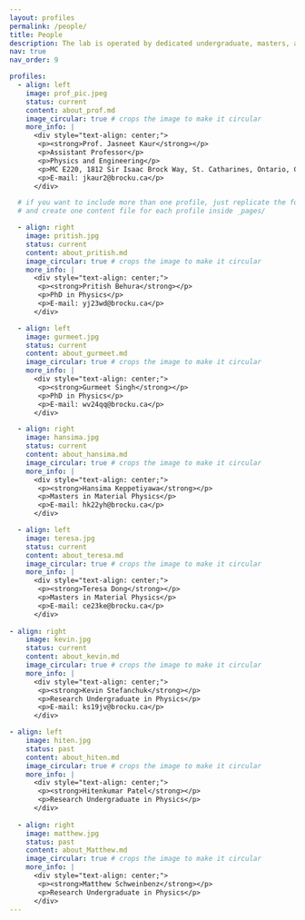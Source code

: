 ```yaml
---
layout: profiles
permalink: /people/
title: People
description: The lab is operated by dedicated undergraduate, masters, and PhD students, each bringing unique skills and perspectives to our multidisciplinary research projects. Prof. Kaur and her team are committed to fostering an environment of learning and innovation.
nav: true
nav_order: 9

profiles:
  - align: left
    image: prof_pic.jpeg
    status: current
    content: about_prof.md
    image_circular: true # crops the image to make it circular
    more_info: |
      <div style="text-align: center;">
       <p><strong>Prof. Jasneet Kaur</strong></p>
       <p>Assistant Professor</p>
       <p>Physics and Engineering</p>
       <p>MC E220, 1812 Sir Isaac Brock Way, St. Catharines, Ontario, Canada L2S 3A1</p>
       <p>E-mail: jkaur2@brocku.ca</p>
      </div>

  # if you want to include more than one profile, just replicate the following block
  # and create one content file for each profile inside _pages/

  - align: right
    image: pritish.jpg
    status: current
    content: about_pritish.md
    image_circular: true # crops the image to make it circular
    more_info: |
      <div style="text-align: center;">
       <p><strong>Pritish Behura</strong></p>
       <p>PhD in Physics</p>
       <p>E-mail: yj23wd@brocku.ca</p>
      </div>

  - align: left
    image: gurmeet.jpg
    status: current
    content: about_gurmeet.md
    image_circular: true # crops the image to make it circular
    more_info: |
      <div style="text-align: center;">
       <p><strong>Gurmeet Singh</strong></p>
       <p>PhD in Physics</p>
       <p>E-mail: wv24qq@brocku.ca</p>
      </div>

  - align: right
    image: hansima.jpg
    status: current
    content: about_hansima.md
    image_circular: true # crops the image to make it circular
    more_info: |
      <div style="text-align: center;">
       <p><strong>Hansima Keppetiyawa</strong></p>
       <p>Masters in Material Physics</p>
       <p>E-mail: hk22yh@brocku.ca</p>
      </div>

  - align: left
    image: teresa.jpg
    status: current
    content: about_teresa.md
    image_circular: true # crops the image to make it circular
    more_info: |
      <div style="text-align: center;">
       <p><strong>Teresa Dong</strong></p>
       <p>Masters in Material Physics</p>
       <p>E-mail: ce23ke@brocku.ca</p>
      </div>
      
- align: right
    image: kevin.jpg
    status: current
    content: about_kevin.md
    image_circular: true # crops the image to make it circular
    more_info: |
      <div style="text-align: center;">
       <p><strong>Kevin Stefanchuk</strong></p>
       <p>Research Undergraduate in Physics</p>
       <p>E-mail: ks19jv@brocku.ca</p>
      </div>

- align: left
    image: hiten.jpg
    status: past
    content: about_hiten.md
    image_circular: true # crops the image to make it circular
    more_info: |
      <div style="text-align: center;">
       <p><strong>Hitenkumar Patel</strong></p>
       <p>Research Undergraduate in Physics</p>
      </div>
      
  - align: right
    image: matthew.jpg
    status: past
    content: about_Matthew.md
    image_circular: true # crops the image to make it circular
    more_info: |
      <div style="text-align: center;">
       <p><strong>Matthew Schweinbenz</strong></p>
       <p>Research Undergraduate in Physics</p>
      </div>
---
```


